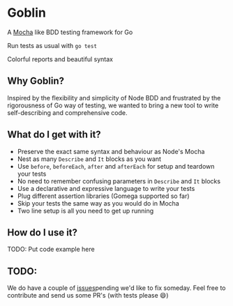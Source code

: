 Goblin
======

A [Mocha](http://visionmedia.github.io/mocha/) like BDD testing framework for Go

Run tests as usual with `go test`

Colorful reports and beautiful syntax


Why Goblin?
-----------

Inspired by the flexibility and simplicity of Node BDD and frustrated by the
rigorousness of Go way of testing, we wanted to bring a new tool to 
write self-describing and comprehensive code.



What do I get with it?
----------------------

- Preserve the exact same syntax and behaviour as Node's Mocha
- Nest as many `Describe` and `It` blocks as you want
- Use `before`, `beforeEach`, `after` and `afterEach` for setup and teardown your tests
- No need to remember confusing parameters in `Describe` and `It` blocks
- Use a declarative and expressive language to write your tests
- Plug different assertion libraries (Gomega supported so far)
- Skip your tests the same way as you would do in Mocha
- Two line setup is all you need to get up running



How do I use it?
----------------

TODO: Put code example here



TODO:
-----

We do have a couple of [issues](https://github.com/franela/goblin/issues)pending we'd like to fix someday. Feel free to
contribute and send us some PR's (with tests please :smile:)
